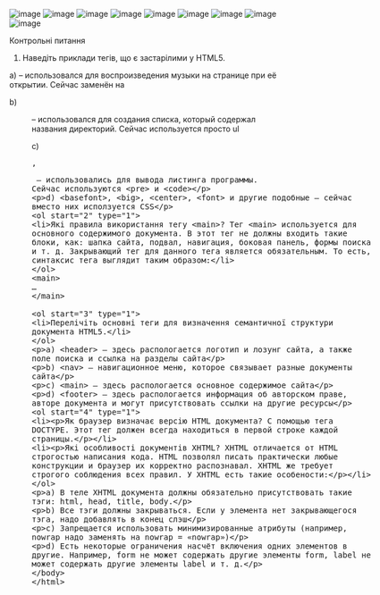 ![image](https://user-images.githubusercontent.com/100159653/162644492-d3b08dba-baac-406e-8bb8-4b4733625a66.png)
![image](https://user-images.githubusercontent.com/100159653/162644495-28c7d2e2-aa7b-4ea8-b553-d6c34aebe27a.png)
![image](https://user-images.githubusercontent.com/100159653/162644504-ad2915b8-4bd0-4aea-a0b1-4aeda446b09d.png)
![image](https://user-images.githubusercontent.com/100159653/162644507-0422bea0-37d9-423c-9021-06861c7ba02c.png)
![image](https://user-images.githubusercontent.com/100159653/162644519-d2dafbe7-5c9d-4077-a07c-7bd5dfaa40b6.png)
![image](https://user-images.githubusercontent.com/100159653/162644527-83382d69-d418-4624-b7a9-66526fc7b960.png)
![image](https://user-images.githubusercontent.com/100159653/162644530-3cf6d78d-139e-4ab0-8cc5-71e2a402004e.png)
![image](https://user-images.githubusercontent.com/100159653/162644532-a07d590b-025b-4929-af43-e5e31742a313.png)
![image](https://user-images.githubusercontent.com/100159653/162644534-79e69536-f379-472c-be11-9d2a2ecf0070.png)

Контрольні питання  

1. Наведіть приклади тегів, що є застарілими у HTML5. 

a) <bgsound> – использовался для воспроизведения музыки на странице при её открытии. Сейчас заменён на <audio>
 
b)	<dir> – использовался для создания списка, который содержал названия директорий. Сейчас используется просто ul
  
c)	<listing>, <xmp> – использовались для вывода листинга программы. Сейчас используются <pre> и <code>

d)	<basefont>, <big>, <center>, <font> и другие подобные – сейчас вместо них исползуется CSS

2. Які правила використання тегу <main>? 
Тег <main> используется для основного содержимого документа. В этот тег не должны входить такие блоки, как: шапка сайта, подвал, навигация, боковая панель, формы поиска и т. д. Закрывающий тег для данного тега является обязательным. То есть, синтаксис тега выглядит таким образом:
<main>
…
</main>

3. Перелічіть основні теги для визначення семантичної структури документа HTML5. 

a)	<header> – здесь распологается логотип и лозунг сайта, а также поле поиска и ссылка на разделы сайта

b) <nav> – навигационное меню, которое связывает разные документы сайта

c)	<main> – здесь распологается основное содержимое сайта

d)	<footer> – здесь распологается информация об авторском праве, авторе документа и могут присутствовать ссылки на другие ресурсы

4. Як браузер визначає версію HTML документа? 
С помощью тега DOCTYPE. Этот тег должен всегда находиться в первой строке каждой страницы.

5. Які особливості документів XHTML? 
XHTML отличается от HTML строгостью написания кода. HTML позволял писать практически любые конструкции и браузер их корректно распознавал. XHTML же требует строгого соблюдения всех правил. У XHTML есть такие особености:

a)	В теле XHTML документа должны обязательно присутствовать такие тэги: html, head, title, body.

b)	Все тэги должны закрываться. Если у элемента нет закрывающегося тэга, надо добавлять в конец слэш

c)	Запрещается использовать минимизированные атрибуты (например, nowrap надо заменять на nowrap = «nowrap»)

d)	Есть некоторые ограничения насчёт включения одних элементов в другие. Например, form не может содержать другие элементы form, label не может содержать другие элементы label и т. д.

